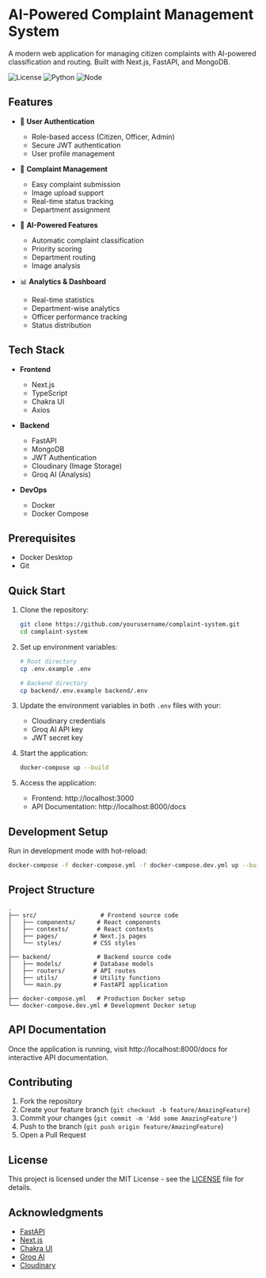 # AI-Powered Complaint Management System

A modern web application for managing citizen complaints with AI-powered classification and routing. Built with Next.js, FastAPI, and MongoDB.

![License](https://img.shields.io/badge/license-MIT-blue.svg)
![Python](https://img.shields.io/badge/python-3.12-blue.svg)
![Node](https://img.shields.io/badge/node-22-green.svg)

## Features

- 🔐 **User Authentication**
  - Role-based access (Citizen, Officer, Admin)
  - Secure JWT authentication
  - User profile management

- 📝 **Complaint Management**
  - Easy complaint submission
  - Image upload support
  - Real-time status tracking
  - Department assignment

- 🤖 **AI-Powered Features**
  - Automatic complaint classification
  - Priority scoring
  - Department routing
  - Image analysis

- 📊 **Analytics & Dashboard**
  - Real-time statistics
  - Department-wise analytics
  - Officer performance tracking
  - Status distribution

## Tech Stack

- **Frontend**
  - Next.js
  - TypeScript
  - Chakra UI
  - Axios

- **Backend**
  - FastAPI
  - MongoDB
  - JWT Authentication
  - Cloudinary (Image Storage)
  - Groq AI (Analysis)

- **DevOps**
  - Docker
  - Docker Compose

## Prerequisites

- Docker Desktop
- Git

## Quick Start

1. Clone the repository:
   ```bash
   git clone https://github.com/yourusername/complaint-system.git
   cd complaint-system
   ```

2. Set up environment variables:
   ```bash
   # Root directory
   cp .env.example .env
   
   # Backend directory
   cp backend/.env.example backend/.env
   ```

3. Update the environment variables in both `.env` files with your:
   - Cloudinary credentials
   - Groq AI API key
   - JWT secret key

4. Start the application:
   ```bash
   docker-compose up --build
   ```

5. Access the application:
   - Frontend: http://localhost:3000
   - API Documentation: http://localhost:8000/docs

## Development Setup

Run in development mode with hot-reload:
```bash
docker-compose -f docker-compose.yml -f docker-compose.dev.yml up --build
```

## Project Structure

```
.
├── src/                  # Frontend source code
│   ├── components/      # React components
│   ├── contexts/        # React contexts
│   ├── pages/          # Next.js pages
│   └── styles/         # CSS styles
│
├── backend/             # Backend source code
│   ├── models/         # Database models
│   ├── routers/        # API routes
│   ├── utils/          # Utility functions
│   └── main.py         # FastAPI application
│
├── docker-compose.yml   # Production Docker setup
└── docker-compose.dev.yml # Development Docker setup
```

## API Documentation

Once the application is running, visit http://localhost:8000/docs for interactive API documentation.

## Contributing

1. Fork the repository
2. Create your feature branch (`git checkout -b feature/AmazingFeature`)
3. Commit your changes (`git commit -m 'Add some AmazingFeature'`)
4. Push to the branch (`git push origin feature/AmazingFeature`)
5. Open a Pull Request

## License

This project is licensed under the MIT License - see the [LICENSE](LICENSE) file for details.

## Acknowledgments

- [FastAPI](https://fastapi.tiangolo.com/)
- [Next.js](https://nextjs.org/)
- [Chakra UI](https://chakra-ui.com/)
- [Groq AI](https://groq.com/)
- [Cloudinary](https://cloudinary.com/) 